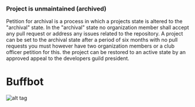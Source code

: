 ### Project is unmaintained (archived)
Petition for archival is a process in 
which a projects state is altered to the "archival" state. In the "archival" state
no organization member shall accept any pull
request or address any issues related to the
repository. A project can be set to the archival state after a period of six months with no pull requests you must however have two organization members or a club officer petition for this. the project can be restored to an active state by an approved appeal to the developers guild president.

# Buffbot
![alt tag](http://d22zlbw5ff7yk5.cloudfront.net/images/stash-1-1692505226765444c.jpeg)

